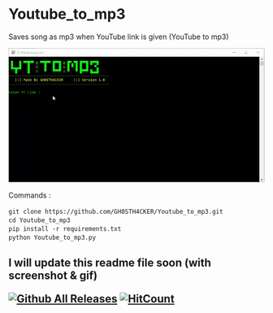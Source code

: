 # Youtube_to_mp3
Saves song as mp3 when YouTube link is given (YouTube to mp3)

<img src="https://github.com/GH0STH4CKER/Youtube_to_mp3/blob/main/2021-04-11-13-45-09.gif" width=800 >

Commands :
<br>

```git clone https://github.com/GH0STH4CKER/Youtube_to_mp3.git```<br>
```cd Youtube_to_mp3```<br>
```pip install -r requirements.txt```<br>
```python Youtube_to_mp3.py```<br>

<h2>I will update this readme file soon (with screenshot & gif)
<br>
  
[![Github All Releases](https://img.shields.io/github/downloads/GH0STH4CKER/Youtube_to_mp3/total.svg)]()
[![HitCount](http://hits.dwyl.com/GH0STH4CKER/Youtube_to_mp3.svg)](http://hits.dwyl.com/GH0STH4CKER/Youtube_to_mp3)
